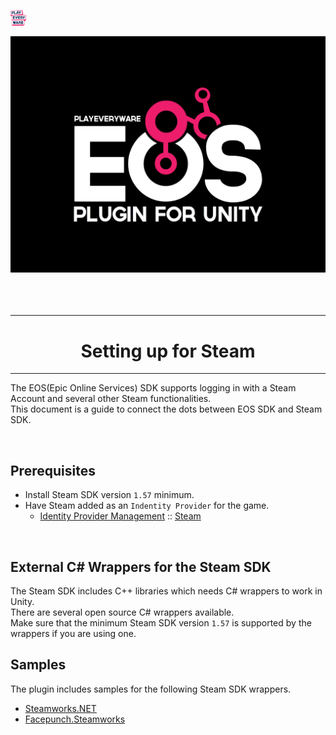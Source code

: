 <a href="/readme.md"><img src="/docs/images/PlayEveryWareLogo.gif" alt="Lobby Screenshot" width="5%"/></a>

<div align="center"> <img src="/docs/images/EOSPluginLogo.png" alt="PlayEveryWare EOS Plugin for Unity" /> </div>
<br /><br /><br />

---


# <div align="center">Setting up for Steam</div> <a name="setting-up-for-steam" />
---
The EOS(Epic Online Services) SDK supports logging in with a Steam Account and several other Steam functionalities.  
This document is a guide to connect the dots between EOS SDK and Steam SDK.  

<br /> 

## Prerequisites

- Install Steam SDK version `1.57` minimum.  
- Have Steam added as an `Indentity Provider` for the game.  
    - [Identity Provider Management](https://dev.epicgames.com/docs/dev-portal/identity-provider-management) :: [Steam](https://dev.epicgames.com/docs/dev-portal/identity-provider-management#steam)  

<br /> 

## External C# Wrappers for the Steam SDK

The Steam SDK includes C++ libraries which needs C# wrappers to work in Unity.  
There are several open source C# wrappers available.  
Make sure that the minimum Steam SDK version `1.57` is supported by the wrappers if you are using one.

## Samples

The plugin includes samples for the following Steam SDK wrappers.
- [Steamworks.NET](https://github.com/rlabrecque/Steamworks.NET)
- [Facepunch.Steamworks](https://github.com/Facepunch/Facepunch.Steamworks)
  
<br /> 
